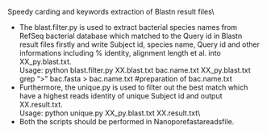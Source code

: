 
Speedy carding and keywords extraction of Blastn result files\
* The blast.filter.py is used to extract bacterial species names from RefSeq bacterial database which matched to the Query id in Blastn result files firstly and write Subject id, species name, Query id and other informations including % identity, alignment length et al. into XX_py.blast.txt.\
Usage: python blast.filter.py XX.blast.txt bac.name.txt XX_py.blast.txt\
grep “>” bac.fasta > bac.name.txt   #preparation of bac.name.txt
* Furthermore, the unique.py is used to filter out the best match which have a highest reads identity of unique Subject id and output XX.result.txt.\
Usage: python unique.py XX_py.blast.txt XX.result.txt\
* Both the scripts should be performed in Nanoporefastareadsfile.



